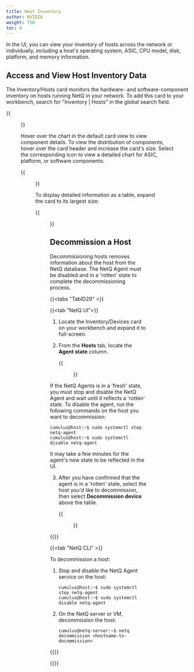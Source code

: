 ```yaml
---
title: Host Inventory
author: NVIDIA
weight: 750
toc: 4
---
```


In the UI, you can view your inventory of hosts across the network or individually, including a host's operating system, ASIC, CPU model, disk, platform, and memory information.

## Access and View Host Inventory Data

The Inventory/Hosts card monitors the hardware- and software-component inventory on hosts running NetQ in your network. To add this card to your workbench, search for "Inventory | Hosts" in the global search field.

{{<figure src="/images/netq/inventory-hosts-med-470.png" alt="host inventory card with chart" width="200">}}

Hover over the chart in the default card view to view component details. To view the distribution of components, hover over the card header and increase the card's size. Select the corresponding icon to view a detailed chart for ASIC, platform, or software components:

{{<figure src="/images/netq/hosts-inventory-large-470.png" alt="host inventory card displaying component distribution" width="600">}}

To display detailed information as a table, expand the card to its largest size:

{{<figure src="/images/netq/full-inventory-hosts-470.png" alt="fully expanded host inventory card displaying table with hosts information" width="1000">}}

## Decommission a Host

Decommissioning hosts removes information about the host from the NetQ database. The NetQ Agent must be disabled and in a 'rotten' state to complete the decommissioning process.

{{<tabs "TabID29" >}}

{{<tab "NetQ UI">}}

1. Locate the Inventory/Devices card on your workbench and expand it to full-screen.

2. From the **Hosts** tab, locate the **Agent state** column.  

    {{<figure src="/images/netq/decom-host-agent-470.png" alt="list of hosts displaying a fresh netq agent" width="1200">}}

If the NetQ Agents is in a 'fresh' state, you must stop and disable the NetQ Agent and wait until it reflects a 'rotten' state. To disable the agent, run the following commands on the host you want to decommission:

```
cumulus@host:~$ sudo systemctl stop netq-agent
cumulus@host:~$ sudo systemctl disable netq-agent
```

It may take a few minutes for the agent's new state to be reflected in the UI.

3. After you have confirmed that the agent is in a 'rotten' state, select the host you'd like to decommission, then select **Decommission device** above the table.

    {{<figure src="/images/netq/decom-hosts-470.png" alt="" width="1200">}}

{{</tab>}}

{{<tab "NetQ CLI" >}}

To decommission a host:

1. Stop and disable the NetQ Agent service on the host:

    ```
    cumulus@host:~$ sudo systemctl stop netq-agent
    cumulus@host:~$ sudo systemctl disable netq-agent
    ```

2. On the NetQ server or VM, decommission the host:

    ```
    cumulus@netq-server:~$ netq decommission <hostname-to-decommission>
    ```

{{</tab>}}

{{</tabs>}}